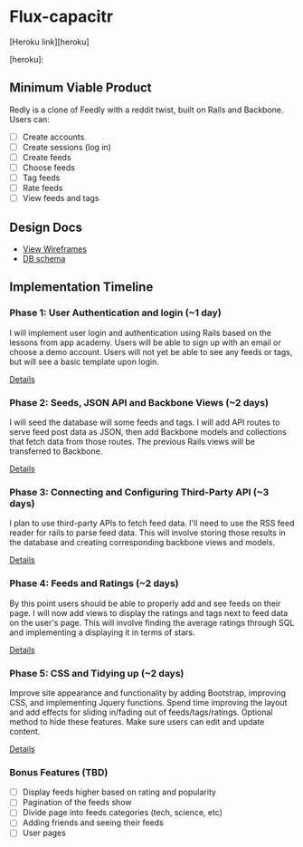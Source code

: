 # Flux-capacitr

[Heroku link][heroku]

[heroku]:

## Minimum Viable Product
Redly is a clone of Feedly with a reddit twist, built on Rails and Backbone. Users can:

- [ ] Create accounts
- [ ] Create sessions (log in)
- [ ] Create feeds
- [ ] Choose feeds
- [ ] Tag feeds
- [ ] Rate feeds
- [ ] View feeds and tags

## Design Docs
* [View Wireframes][views]
* [DB schema][schema]

[views]: ./docs/views.md
[schema]: ./docs/schema.md

## Implementation Timeline

### Phase 1: User Authentication and login (~1 day)
I will implement user login and authentication using Rails based on the lessons from app academy.  Users will be able to sign up with an email or choose a demo account.  Users will not yet be able to see any feeds or tags, but will see a basic template upon login.  

[Details][phase-one]

### Phase 2: Seeds, JSON API and Backbone Views (~2 days)
I will seed the database will some feeds and tags.  I will add API routes to serve feed post data as JSON, then add Backbone
models and collections that fetch data from those routes. The previous Rails views will be transferred to Backbone.

[Details][phase-two]

### Phase 3: Connecting and Configuring Third-Party API (~3 days)
I plan to use third-party APIs to fetch feed data.  I'll need to use the RSS feed reader for rails to parse feed data.  This will involve storing those results in the database and creating corresponding backbone views and models.  

[Details][phase-three]

### Phase 4: Feeds and Ratings (~2 days)
By this point users should be able to properly add and see feeds on their page.  I will now add views to display the ratings and tags next to feed data on the user's page.  This will involve finding the average ratings through SQL and implementing a displaying it in terms of stars.  

[Details][phase-four]

### Phase 5: CSS and Tidying up (~2 days)
Improve site appearance and functionality by adding Bootstrap, improving CSS, and implementing Jquery functions.  Spend time improving the layout and add effects for sliding in/fading out of feeds/tags/ratings.  Optional method to hide these features.  Make sure users can edit and update content. 

[Details][phase-five]

### Bonus Features (TBD)
- [ ] Display feeds higher based on rating and popularity
- [ ] Pagination of the feeds show
- [ ] Divide page into feeds categories (tech, science, etc)
- [ ] Adding friends and seeing their feeds
- [ ] User pages

[phase-one]: ./docs/phases/phase1.md
[phase-two]: ./docs/phases/phase2.md
[phase-three]: ./docs/phases/phase3.md
[phase-four]: ./docs/phases/phase4.md
[phase-five]: ./docs/phases/phase5.md
